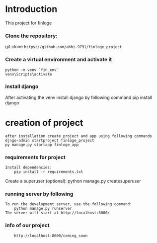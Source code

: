 # Introduction

This project for finloge

### Clone the repository:

git clone `https://github.com/abhi-9791/finloge_project`

### Create a virtual environment and activate it
    python -m venv `fin_env`
    venv\Scripts\activate

### install django

After activating the venv install django by following command
    pip install django
# creation of project
    after installation create project and app using following commands
    djngo-admin startproject finloge_project
    py manage.py startapp finloge_app
### requirements for project
    Install dependencies:
        pip install -r requirements.txt

Create a superuser (optional):
python manage.py createsuperuser

### running server by following
    
    To run the development server, use the following command:
        python manage.py runserver
    The server will start at http://localhost:8000/

###  info of our project
        http://localhost:8000/coming_soon